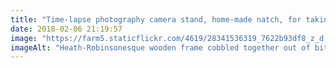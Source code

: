 ```yaml
---
title: "Time-lapse photography camera stand, home-made natch, for taking time-lapse photos of the forest garden! That’s an Ikea bookend if you were wondering 🤔"
date: 2018-02-06 21:19:57
image: "https://farm5.staticflickr.com/4619/28341536319_7622b93df8_z_d.jpg"
imageAlt: "Heath-Robinsonesque wooden frame cobbled together out of bits of old wood and a bookend"
---
```

